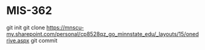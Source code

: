 # MIS-362 
git init
git clone https://mnscu-my.sharepoint.com/personal/cp8528qz_go_minnstate_edu/_layouts/15/onedrive.aspx
git commit

